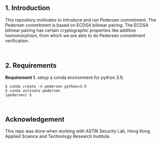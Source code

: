 ## 1. Introduction
This repository motivates to introduce and run Pedersen commitment. The Pedersen commitment is based on ECDSA bilinear pairing. The ECDSA bilinear pairing has certain cryptographic properties like additive homomorphism, from which we are able to do Pedersen commitment verification.   

<br>

## 2. Requirements

**Requirement 1.** setup a conda environment for python 3.9,

```shell
$ conda create -n pedersen python=3.9
$ conda activate pedersen
(pedersen) $
```












<br>

## Acknowledgement
This repo was done when working with ASTRI Security Lab, Hong Kong Applied Science and Technology Research Institute.


